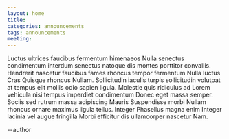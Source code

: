 ```yaml
---
layout: home
title:
categories: announcements
tags: announcements
meeting:
---
```

Luctus ultrices faucibus fermentum himenaeos Nulla senectus condimentum interdum senectus natoque dis montes porttitor convallis. Hendrerit nascetur faucibus fames rhoncus tempor fermentum Nulla luctus Cras Quisque rhoncus Nullam. Sollicitudin iaculis turpis sollicitudin volutpat at tempus elit mollis odio sapien ligula. Molestie quis ridiculus ad Lorem vehicula nisi tempus imperdiet condimentum Donec eget massa semper. Sociis sed rutrum massa adipiscing Mauris Suspendisse morbi Nullam rhoncus ornare maximus ligula tellus. Integer Phasellus magna enim Integer lacinia vel augue fringilla Morbi efficitur dis ullamcorper nascetur Nam.

--author
